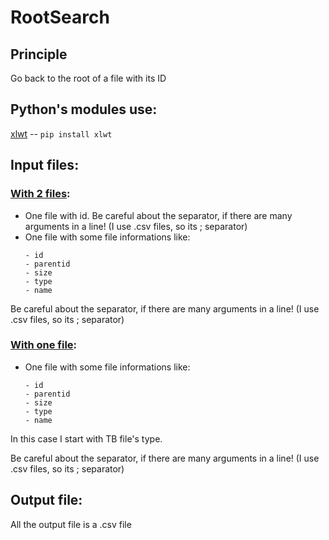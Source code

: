 # RootSearch

## Principle
  Go back to the root of a file with its ID

## Python's modules use:
  [xlwt](https://pypi.org/project/xlwt/) -- `pip install xlwt`
  
## Input files:
  
  ### [With 2 files](https://github.com/mxmchdn/SearchRoot/blob/master/SearchRoot_TwoFiles.py):
   *  One file with id. Be careful about the separator, if there are many arguments in a line! (I use .csv files, so its ; separator)
   *  One file with some file informations like:
      ```
      - id
      - parentid
      - size
      - type
      - name
   Be careful about the separator, if there are many arguments in a line! (I use .csv files, so its ; separator)
     
  ### [With one file](https://github.com/mxmchdn/SearchRoot/blob/master/SearchRoot_OneFile.py):
   *  One file with some file informations like:
      ```
      - id
      - parentid
      - size
      - type
      - name 
   In this case I start with TB file's type.
   
   Be careful about the separator, if there are many arguments in a line! (I use .csv files, so its ; separator)
      
 ## Output file:
 All the output file is a .csv file
